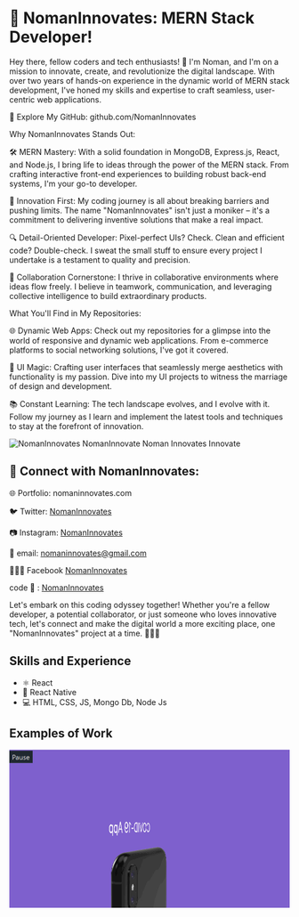 
# 👋 NomanInnovates: MERN Stack Developer!

Hey there, fellow coders and tech enthusiasts! 🚀 I'm Noman, and I'm on a mission to innovate, create, and revolutionize the digital landscape. With over two years of hands-on experience in the dynamic world of MERN stack development, I've honed my skills and expertise to craft seamless, user-centric web applications.

🔗 Explore My GitHub: github.com/NomanInnovates

Why NomanInnovates Stands Out:

🛠️ MERN Mastery: With a solid foundation in MongoDB, Express.js, React, and Node.js, I bring life to ideas through the power of the MERN stack. From crafting interactive front-end experiences to building robust back-end systems, I'm your go-to developer.

🚀 Innovation First: My coding journey is all about breaking barriers and pushing limits. The name "NomanInnovates" isn't just a moniker – it's a commitment to delivering inventive solutions that make a real impact.

🔍 Detail-Oriented Developer: Pixel-perfect UIs? Check. Clean and efficient code? Double-check. I sweat the small stuff to ensure every project I undertake is a testament to quality and precision.

🤝 Collaboration Cornerstone: I thrive in collaborative environments where ideas flow freely. I believe in teamwork, communication, and leveraging collective intelligence to build extraordinary products.

What You'll Find in My Repositories:

🌐 Dynamic Web Apps: Check out my repositories for a glimpse into the world of responsive and dynamic web applications. From e-commerce platforms to social networking solutions, I've got it covered.

🎨 UI Magic: Crafting user interfaces that seamlessly merge aesthetics with functionality is my passion. Dive into my UI projects to witness the marriage of design and development.

📚 Constant Learning: The tech landscape evolves, and I evolve with it. Follow my journey as I learn and implement the latest tools and techniques to stay at the forefront of innovation.

<img src="https://github.com/nomaninnovates/nomaninnovates/blob/master/nomaninnovate-learning.gif" alt="NomanInnovates NomanInnovate Noman Innovates Innovate " width="720" >


## 🔗 Connect with NomanInnovates:

🌐 Portfolio: nomaninnovates.com

🐦 Twitter: [NomanInnovates](https://twitter.com/NomanInnovates)

📷 Instagram: [NomanInnovates](https://www.instagram.com/NomanInnovates)

💬 email: nomaninnovates@gmail.com

👤📘📱 Facebook [NomanInnovates](https://www.facebook.com/nomaninnovates)

code 👔 :  [NomanInnovates](https://www.linkedin.com/in/nomaninnovates/)


Let's embark on this coding odyssey together! Whether you're a fellow developer, a potential collaborator, or just someone who loves innovative tech, let's connect and make the digital world a more exciting place, one "NomanInnovates" project at a time. 🚀👨‍💻

## Skills and Experience
* ⚛ React
* 📱 React Native
* 💻 HTML, CSS, JS, Mongo Db, Node Js

## Examples of Work
<img src="https://github.com/nomaninnovates/nomaninnovates/blob/master/nomaninnovates-covid19.gif" alt="NomanInnovates NomanInnovate Noman Innovates Innovate " width="512" >
